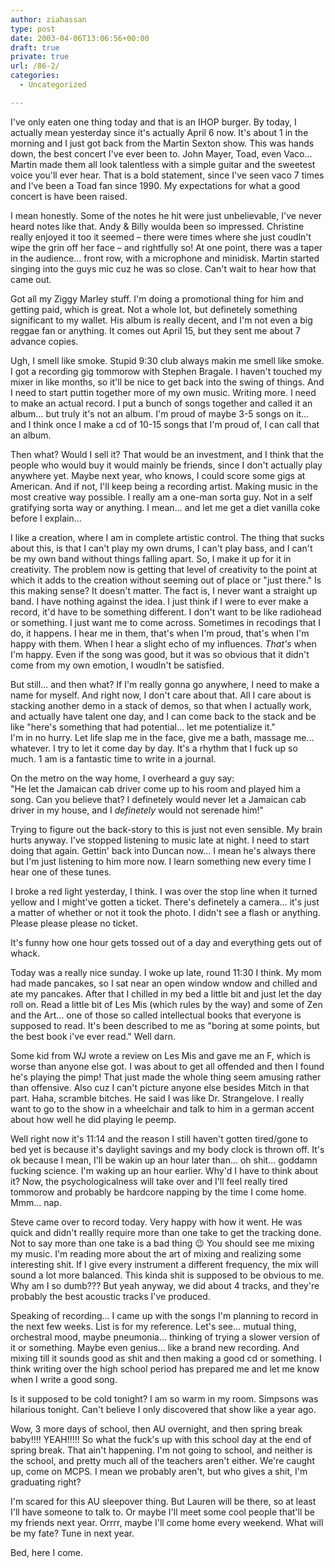 ```yaml
---
author: ziahassan
type: post
date: 2003-04-06T13:06:56+00:00
draft: true
private: true
url: /86-2/
categories:
  - Uncategorized

---
```

I've only eaten one thing today and that is an IHOP burger. By today, I actually mean yesterday since it's actually April 6 now. It's about 1 in the morning and I just got back from the Martin Sexton show. This was hands down, the best concert I've ever been to. John Mayer, Toad, even Vaco&#8230; Martin made them all look talentless with a simple guitar and the sweetest voice you'll ever hear. That is a bold statement, since I've seen vaco 7 times and I've been a Toad fan since 1990. My expectations for what a good concert is have been raised.

I mean honestly. Some of the notes he hit were just unbelievable, I've never heard notes like that. Andy & Billy woulda been so impressed. Christine really enjoyed it too it seemed &#8211; there were times where she just coudln't wipe the grin off her face &#8211; and rightfully so! At one point, there was a taper in the audience&#8230; front row, with a microphone and minidisk. Martin started singing into the guys mic cuz he was so close. Can't wait to hear how that came out.

Got all my Ziggy Marley stuff. I'm doing a promotional thing for him and getting paid, which is great. Not a whole lot, but definetely something significant to my wallet. His album is really decent, and I'm not even a big reggae fan or anything. It comes out April 15, but they sent me about 7 advance copies.

Ugh, I smell like smoke. Stupid 9:30 club always makin me smell like smoke. I got a recording gig tommorow with Stephen Bragale. I haven't touched my mixer in like months, so it'll be nice to get back into the swing of things. And I need to start puttin together more of my own music. Writing more. I need to make an actual record. I put a bunch of songs together and called it an album&#8230; but truly it's not an album. I'm proud of maybe 3-5 songs on it&#8230; and I think once I make a cd of 10-15 songs that I'm proud of, I can call that an album.

Then what? Would I sell it? That would be an investment, and I think that the people who would buy it would mainly be friends, since I don't actually play anywhere yet. Maybe next year, who knows, I could score some gigs at American. And if not, I'll keep being a recording artist. Making music in the most creative way possible. I really am a one-man sorta guy. Not in a self gratifying sorta way or anything. I mean&#8230; and let me get a diet vanilla coke before I explain&#8230;

I like a creation, where I am in complete artistic control. The thing that sucks about this, is that I can't play my own drums, I can't play bass, and I can't be my own band without things falling apart. So, I make it up for it in creativity. The problem now is getting that level of creativity to the point at which it adds to the creation without seeming out of place or "just there." Is this making sense? It doesn't matter. The fact is, I never want a straight up band. I have nothing against the idea. I just think if I were to ever make a record, it'd have to be something different. I don't want to be like radiohead or something. I just want me to come across. Sometimes in recodings that I do, it happens. I hear me in them, that's when I'm proud, that's when I'm happy with them. When I hear a slight echo of my influences. _That's_ when I'm happy. Even if the song was good, but it was so obvious that it didn't come from my own emotion, I woudln't be satisfied.

But still&#8230; and then what? If I'm really gonna go anywhere, I need to make a name for myself. And right now, I don't care about that. All I care about is stacking another demo in a stack of demos, so that when I actually work, and actually have talent one day, and I can come back to the stack and be like "here's something that had potential&#8230; let me potentialize it."  
I'm in no hurry. Let life slap me in the face, give me a bath, massage me&#8230; whatever. I try to let it come day by day. It's a rhythm that I fuck up so much. 1 am is a fantastic time to write in a journal.

On the metro on the way home, I overheard a guy say:  
"He let the Jamaican cab driver come up to his room and played him a song. Can you believe that? I definetely would never let a Jamaican cab driver in my house, and I _definetely_ would not serenade him!"

Trying to figure out the back-story to this is just not even sensible. My brain hurts anyway. I've stopped listening to music late at night. I need to start doing that again. Gettin' back into Duncan now&#8230; I mean he's always there but I'm just listening to him more now. I learn something new every time I hear one of these tunes.

I broke a red light yesterday, I think. I was over the stop line when it turned yellow and I might've gotten a ticket. There's definetely a camera&#8230; it's just a matter of whether or not it took the photo. I didn't see a flash or anything. Please please please no ticket.

It's funny how one hour gets tossed out of a day and everything gets out of whack.

Today was a really nice sunday. I woke up late, round 11:30 I think. My mom had made pancakes, so I sat near an open window wndow and chilled and ate my pancakes. After that I chilled in my bed a little bit and just let the day roll on. Read a little bit of Les Mis (which rules by the way) and some of Zen and the Art&#8230; one of those so called intellectual books that everyone is supposed to read. It's been described to me as "boring at some points, but the best book i've ever read." Well darn.

Some kid from WJ wrote a review on Les Mis and gave me an F, which is worse than anyone else got. I was about to get all offended and then I found he's playing the pimp! That just made the whole thing seem amusing rather than offensive. Also cuz I can't picture anyone else besides Mitch in that part. Haha, scramble bitches. He said I was like Dr. Strangelove. I really want to go to the show in a wheelchair and talk to him in a german accent about how well he did playing le peemp.

Well right now it's 11:14 and the reason I still haven't gotten tired/gone to bed yet is because it's daylight savings and my body clock is thrown off. It's ok because I mean, I'll be wakin up an hour later than&#8230; oh shit&#8230; goddamn fucking science. I'm waking up an hour earlier. Why'd I have to think about it? Now, the psychologicalness will take over and I'll feel really tired tommorow and probably be hardcore napping by the time I come home. Mmm&#8230; nap.

Steve came over to record today. Very happy with how it went. He was quick and didn't reallly require more than one take to get the tracking done. Not to say more than one take is a bad thing 😉 You should see me mixing my music. I'm reading more about the art of mixing and realizing some interesting shit. If I give every instrument a different frequency, the mix will sound a lot more balanced. This kinda shit is supposed to be obvious to me. Why am I so dumb??? But yeah anyway, we did about 4 tracks, and they're probably the best acoustic tracks I've produced.

Speaking of recording&#8230; I came up with the songs I'm planning to record in the next few weeks. List is for my reference. Let's see&#8230; mutual thing, orchestral mood, maybe pneumonia&#8230; thinking of trying a slower version of it or something. Maybe even genius&#8230; like a brand new recording. And mixing till it sounds good as shit and then making a good cd or something. I think writing over the high school period has prepared me and let me know when I write a good song.

Is it supposed to be cold tonight? I am so warm in my room. Simpsons was hilarious tonight. Can't believe I only discovered that show like a year ago.

Wow, 3 more days of school, then AU overnight, and then spring break baby!!!! YEAH!!!!! So what the fuck's up with this school day at the end of spring break. That ain't happening. I'm not going to school, and neither is the school, and pretty much all of the teachers aren't either. We're caught up, come on MCPS. I mean we probably aren't, but who gives a shit, I'm graduating right?

I'm scared for this AU sleepover thing. But Lauren will be there, so at least I'll have someone to talk to. Or maybe I'll meet some cool people that'll be my friends next year. Orrrr, maybe I'll come home every weekend. What will be my fate? Tune in next year.

Bed, here I come.